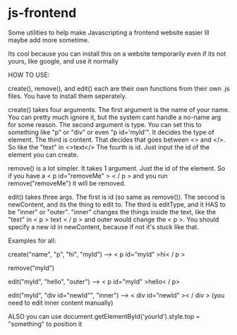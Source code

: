 # js-frontend
Some utilities to help make Javascripting a frontend website easier
Ill maybe add more sometime.

Its cool because you can install this on a website temporarily even if its not yours, like google, and use it normally


HOW TO USE:

 create(), remove(), and edit() each are their own functions from their own .js files. You have to install them seperately.
 
 create() takes four arguments. The first argument is the name of your name. You can pretty much ignore it, but the system cant handle a no-name arg for some reason.
 The second argument is type. You can set this to something like "p" or "div" or even "p id='myId'". It decides the type of element.
 The third is content. That decides that goes between <> and </>. So like the "text" in <>text</>
 The fourth is id. Just input the id of the element you can create.
 
 remove() is a lot simpler. It takes 1 argument. Just the id of the element. So if you have a < p  id="removeMe" > < / p > and you run remove("removeMe") it will be removed.
 
 edit() takes three args. The first is id (so same as remove()).
 The second is newContent, and its the thing to edit to. The third is editType, and it HAS to be "inner" or "outer". "inner" changes the things inside the text, like the "text" in < p > text < / p > and outer would change the < p >.
 You should specify a new id in newContent, because if not it's stuck like that.
 
 Examples for all:
 
 create("name", "p", "hi", "myId") --> < p  id="myId" >hi< / p >
 <br>
   
 remove("myId")
 <br>
   
 edit("myId", "hello", "outer") --> < p  id="myId" >hello< / p>
 <br>  
 
 edit("myId", "div id="newId"", "inner") --> < div  id="newId" >< / div > (you need to edit inner content manually)


ALSO
you can use document.getElementById('yourId').style.top = "something" to position it
